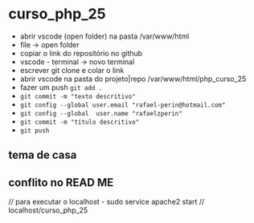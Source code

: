 # curso_php_25
- abrir vscode (open folder) na pasta /var/www/html
- file -> open folder
- copiar o link do repositório no github
- vscode - terminal -> novo terminal
- escrever git clone e colar o link
- abrir vscode na pasta do projeto|repo /var/www/html/php_curso_25
- fazer um push `git add .` 
- `git commit -m "texto descritivo"`
- `git config --global user.email "rafael-perin@hotmail.com"`
- `git config --global  user.name "rafaelzperin"`
- `git commit -m "título descritivo"`
- `git push`

## tema de casa

## conflito no READ ME
// para executar o localhost - sudo service apache2 start
// localhost/curso_php_25
